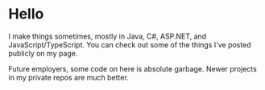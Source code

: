 

<h1>Hello</h1>

I make things sometimes, mostly in Java, C#, ASP.NET, and JavaScript/TypeScript. You can check out some of the things I've posted publicly on my page. 

Future employers, some code on here is absolute garbage. Newer projects in my private repos are much better.

